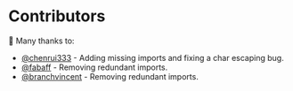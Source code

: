 # Contributors

🎉 Many thanks to:

- [@chenrui333](https://github.com/chenrui333) - Adding missing imports and fixing a char escaping bug.
- [@fabaff](https://github.com/fabaff) - Removing redundant imports.
- [@branchvincent](https://github.com/branchvincent) - Removing redundant imports.
